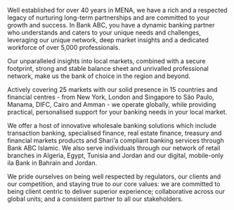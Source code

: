 
 ​Well established for over 40 years in MENA, we have a rich and a respected legacy of nurturing long-term partnerships and are committed to your growth and success. ​​​In Bank ABC, you have a dynamic banking partner who understands and caters to your unique needs and challenges, leveraging our unique network, deep market insights and a dedicated workforce of over 5,​000 professionals.

Our unparalleled insights into local markets, combined with a secure footprint, strong and stable balance sheet and unrivalled professional network, make us the bank of choice in the region and beyond.

Actively covering 25 markets with our solid presence in 15 countries and financial centres - from New York, London and Singapore to São Paulo, Manama, DIFC, Cairo and Amman - we operate globally, while providing practical, personalised support for your banking needs in your local market.​

We offer a host of innovative wholesale banking solutions which include transaction banking, specialised finance, real estate finance, treasury and financial markets products and Shari’a compliant banking services through Bank ABC Islamic. We also serve individuals through our network of retail branches in Algeria, Egypt, Tunisia and Jordan and our digital, mobile-only ila Bank in Bahrain and Jordan.

We pride ourselves on being well respected by regulators, our clients and our competition, and staying true to our core values: we are committed to being client centric to deliver superior experience; collaborative across our global units; and a consistent partner to all our stakeholders.
